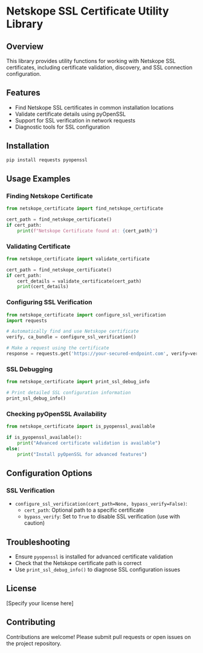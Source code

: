 # Netskope SSL Certificate Utility Library

## Overview
This library provides utility functions for working with Netskope SSL certificates, including certificate validation, discovery, and SSL connection configuration.

## Features
- Find Netskope SSL certificates in common installation locations
- Validate certificate details using pyOpenSSL
- Support for SSL verification in network requests
- Diagnostic tools for SSL configuration

## Installation
```bash
pip install requests pyopenssl
```

## Usage Examples

### Finding Netskope Certificate
```python
from netskope_certificate import find_netskope_certificate

cert_path = find_netskope_certificate()
if cert_path:
    print(f"Netskope Certificate found at: {cert_path}")
```

### Validating Certificate
```python
from netskope_certificate import validate_certificate

cert_path = find_netskope_certificate()
if cert_path:
    cert_details = validate_certificate(cert_path)
    print(cert_details)
```

### Configuring SSL Verification
```python
from netskope_certificate import configure_ssl_verification
import requests

# Automatically find and use Netskope certificate
verify, ca_bundle = configure_ssl_verification()

# Make a request using the certificate
response = requests.get('https://your-secured-endpoint.com', verify=verify)
```

### SSL Debugging
```python
from netskope_certificate import print_ssl_debug_info

# Print detailed SSL configuration information
print_ssl_debug_info()
```

### Checking pyOpenSSL Availability
```python
from netskope_certificate import is_pyopenssl_available

if is_pyopenssl_available():
    print("Advanced certificate validation is available")
else:
    print("Install pyOpenSSL for advanced features")
```

## Configuration Options

### SSL Verification
- `configure_ssl_verification(cert_path=None, bypass_verify=False)`:
  - `cert_path`: Optional path to a specific certificate
  - `bypass_verify`: Set to `True` to disable SSL verification (use with caution)

## Troubleshooting
- Ensure `pyopenssl` is installed for advanced certificate validation
- Check that the Netskope certificate path is correct
- Use `print_ssl_debug_info()` to diagnose SSL configuration issues

## License
[Specify your license here]

## Contributing
Contributions are welcome! Please submit pull requests or open issues on the project repository.
